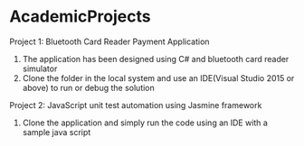# AcademicProjects

Project 1: Bluetooth Card Reader Payment Application
1. The application has been designed using C# and bluetooth card reader simulator
2. Clone the folder in the local system and use an IDE(Visual Studio 2015 or above) to run or debug the solution

Project 2: JavaScript unit test automation using Jasmine framework
1. Clone the application and simply run the code using an IDE with a sample java script
